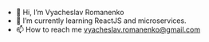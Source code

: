 - 👋 Hi, I’m Vyacheslav Romanenko
- 🌱 I’m currently learning ReactJS and microservices.
- 📫 How to reach me vyacheslav.romanenko@gmail.com

<!---
vromanenko1/vromanenko1 is a ✨ special ✨ repository because its `README.md` (this file) appears on your GitHub profile.
You can click the Preview link to take a look at your changes.
--->
